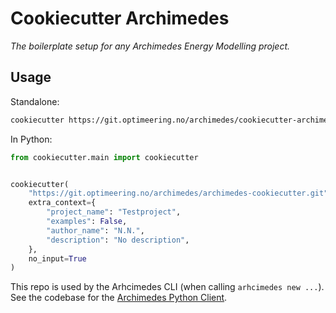 # Cookiecutter Archimedes

_The boilerplate setup for any Archimedes Energy Modelling project._

## Usage

Standalone:

```sh
cookiecutter https://git.optimeering.no/archimedes/cookiecutter-archimedes
```

In Python:

```py
from cookiecutter.main import cookiecutter


cookiecutter(
    "https://git.optimeering.no/archimedes/archimedes-cookiecutter.git",
    extra_context={
        "project_name": "Testproject",
        "examples": False,
        "author_name": "N.N.",
        "description": "No description",
    },
    no_input=True
)
```

This repo is used by the Arhcimedes CLI (when calling `arhcimedes new ...`).
See the codebase for the [Archimedes Python Client](https://git.optimeering.no/archimedes/archimedes-python-client).
